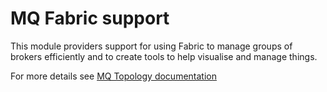 # MQ Fabric support

This module providers support for using Fabric to manage groups of brokers efficiently and to create tools to help visualise and manage things.

For more details see [MQ Topology documentation](https://github.com/jboss-fuse/fuse/blob/master/doc/brokerTopology.md)



